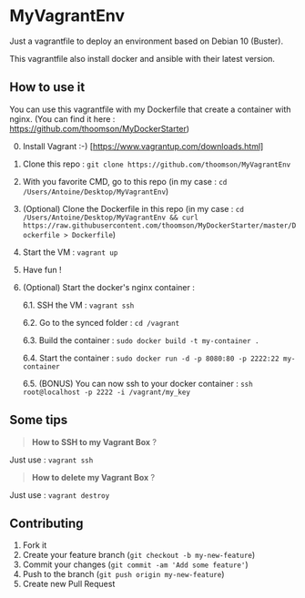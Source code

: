 # MyVagrantEnv

Just a vagrantfile to deploy an environment based on Debian 10 (Buster).

This vagrantfile also install docker and ansible with their latest version.

## How to use it

You can use this vagrantfile with my Dockerfile that create a container with nginx. (You can find it here : https://github.com/thoomson/MyDockerStarter)

0. Install Vagrant :-) [https://www.vagrantup.com/downloads.html]
1. Clone this repo : `git clone https://github.com/thoomson/MyVagrantEnv`
2. With you favorite CMD, go to this repo (in my case : `cd /Users/Antoine/Desktop/MyVagrantEnv`)
3. (Optional) Clone the Dockerfile in this repo (in my case : `cd /Users/Antoine/Desktop/MyVagrantEnv && curl https://raw.githubusercontent.com/thoomson/MyDockerStarter/master/Dockerfile > Dockerfile`)
4. Start the VM : `vagrant up`
5. Have fun !
6. (Optional) Start the docker's nginx container : 

    6.1. SSH the VM : `vagrant ssh`

    6.2. Go to the synced folder : `cd /vagrant`

    6.3. Build the container : `sudo docker build -t my-container .`

    6.4. Start the container : `sudo docker run -d -p 8080:80 -p 2222:22 my-container`
	
	6.5. (BONUS) You can now ssh to your docker container : `ssh root@localhost -p 2222 -i /vagrant/my_key`

## Some tips

> **How to SSH to my Vagrant Box** ?

Just use : `vagrant ssh`

> **How to delete my Vagrant Box** ?

Just use : `vagrant destroy`

## Contributing

1. Fork it
2. Create your feature branch (`git checkout -b my-new-feature`)
3. Commit your changes (`git commit -am 'Add some feature'`)
4. Push to the branch (`git push origin my-new-feature`)
5. Create new Pull Request
